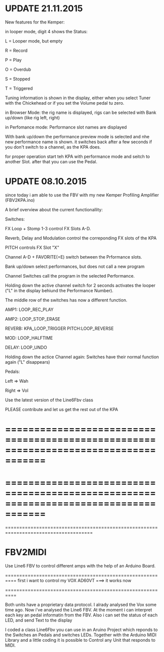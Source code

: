 UPDATE 21.11.2015
=================

New features for the Kemper:

in looper mode, digit 4 shows the Status:

L = Looper mode, but empty

R = Record

P = Play

O = Overdub

S = Stopped

T = Triggered




Tuning information is shown in the display, either when you select Tuner with the Chickehead or if you set the Volume pedal tu zero.


in Browser Mode: the rig name is displayed, rigs can be selected with Bank up/down (like rig left, right)


in Perfomance mode:
Performance slot names are displayed

With bank up/down the performance preview mode is selected and nhe new performance name is shown.
it switches back after a few seconds if you don't switch to a channel, as the KPA does.


for proper operation start teh KPA with performance mode and seitch to another Slot. after that you can use the Pedal.






UPDATE 08.10.2015
=================

since today i am able to use the FBV with my new Kemper Profiling Amplifier (FBV2KPA.ino)

A brief overview about the current functionallity:


Switches:

FX Loop + Stomp 1-3 control FX Slots A-D.

Reverb, Delay and Modulation control the correponding FX slots of the KPA

PITCH controls FX Slot "X"

Channel A-D + FAVORITE(=E) switch between the Prformance slots.

Bank up/down select performances, but does not call a new program

Channel Switches call the program in the selected Performance.



Holding down the active channel switch for 2 seconds activates the looper ("L" in the display behiund the Performance Number).

The middle row of the switches has now a different function.

AMP1: LOOP_REC_PLAY

AMP2: LOOP_STOP_ERASE

REVERB: KPA_LOOP_TRIGGER
PITCH:LOOP_REVERSE

MOD: LOOP_HALFTIME

DELAY: LOOP_UNDO



Holding down the actice Channel again: Switches have their normal function again ("L" disappears)


Pedals:

Left => Wah

Right => Vol



Use the latest version of the Line6Fbv class 

PLEASE contribute and let us get the rest out of the KPA




=====================================================================================
=====================================================================================
=====================================================================================
=====================================================================================
=====================================================================================

# FBV2MIDI
Use Line6 FBV to control different amps with the help of an Arduino Board.



==========================================================
first i want to control my VOX AD60VT
===> it works now

==========================================================

Both units have a proprietary data protocol.
I alrady analysed the Vox some time ago. 
Now i've analysed the Line6 FBV. 
At the moment i can interpret each key an pedal informatin from the FBV.
Also i can set the status of each LED, and send Text to the display

I coded a class Line6Fbv you can use in an Aruino Project which reponds to the Switches an Pedals and switches LEDs.
Together with the Arduino MIDI Library and a little coding it is possible to Control any Unit that responds to MIDI.







